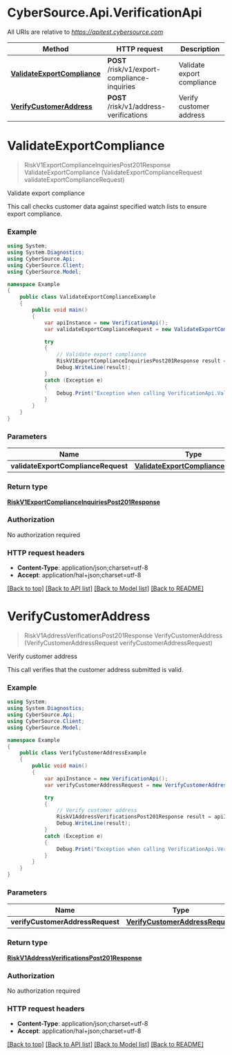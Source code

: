 # CyberSource.Api.VerificationApi

All URIs are relative to *https://apitest.cybersource.com*

Method | HTTP request | Description
------------- | ------------- | -------------
[**ValidateExportCompliance**](VerificationApi.md#validateexportcompliance) | **POST** /risk/v1/export-compliance-inquiries | Validate export compliance
[**VerifyCustomerAddress**](VerificationApi.md#verifycustomeraddress) | **POST** /risk/v1/address-verifications | Verify customer address


<a name="validateexportcompliance"></a>
# **ValidateExportCompliance**
> RiskV1ExportComplianceInquiriesPost201Response ValidateExportCompliance (ValidateExportComplianceRequest validateExportComplianceRequest)

Validate export compliance

This call checks customer data against specified watch lists to ensure export compliance. 

### Example
```csharp
using System;
using System.Diagnostics;
using CyberSource.Api;
using CyberSource.Client;
using CyberSource.Model;

namespace Example
{
    public class ValidateExportComplianceExample
    {
        public void main()
        {
            var apiInstance = new VerificationApi();
            var validateExportComplianceRequest = new ValidateExportComplianceRequest(); // ValidateExportComplianceRequest | 

            try
            {
                // Validate export compliance
                RiskV1ExportComplianceInquiriesPost201Response result = apiInstance.ValidateExportCompliance(validateExportComplianceRequest);
                Debug.WriteLine(result);
            }
            catch (Exception e)
            {
                Debug.Print("Exception when calling VerificationApi.ValidateExportCompliance: " + e.Message );
            }
        }
    }
}
```

### Parameters

Name | Type | Description  | Notes
------------- | ------------- | ------------- | -------------
 **validateExportComplianceRequest** | [**ValidateExportComplianceRequest**](ValidateExportComplianceRequest.md)|  | 

### Return type

[**RiskV1ExportComplianceInquiriesPost201Response**](RiskV1ExportComplianceInquiriesPost201Response.md)

### Authorization

No authorization required

### HTTP request headers

 - **Content-Type**: application/json;charset=utf-8
 - **Accept**: application/hal+json;charset=utf-8

[[Back to top]](#) [[Back to API list]](../README.md#documentation-for-api-endpoints) [[Back to Model list]](../README.md#documentation-for-models) [[Back to README]](../README.md)

<a name="verifycustomeraddress"></a>
# **VerifyCustomerAddress**
> RiskV1AddressVerificationsPost201Response VerifyCustomerAddress (VerifyCustomerAddressRequest verifyCustomerAddressRequest)

Verify customer address

This call verifies that the customer address submitted is valid.

### Example
```csharp
using System;
using System.Diagnostics;
using CyberSource.Api;
using CyberSource.Client;
using CyberSource.Model;

namespace Example
{
    public class VerifyCustomerAddressExample
    {
        public void main()
        {
            var apiInstance = new VerificationApi();
            var verifyCustomerAddressRequest = new VerifyCustomerAddressRequest(); // VerifyCustomerAddressRequest | 

            try
            {
                // Verify customer address
                RiskV1AddressVerificationsPost201Response result = apiInstance.VerifyCustomerAddress(verifyCustomerAddressRequest);
                Debug.WriteLine(result);
            }
            catch (Exception e)
            {
                Debug.Print("Exception when calling VerificationApi.VerifyCustomerAddress: " + e.Message );
            }
        }
    }
}
```

### Parameters

Name | Type | Description  | Notes
------------- | ------------- | ------------- | -------------
 **verifyCustomerAddressRequest** | [**VerifyCustomerAddressRequest**](VerifyCustomerAddressRequest.md)|  | 

### Return type

[**RiskV1AddressVerificationsPost201Response**](RiskV1AddressVerificationsPost201Response.md)

### Authorization

No authorization required

### HTTP request headers

 - **Content-Type**: application/json;charset=utf-8
 - **Accept**: application/hal+json;charset=utf-8

[[Back to top]](#) [[Back to API list]](../README.md#documentation-for-api-endpoints) [[Back to Model list]](../README.md#documentation-for-models) [[Back to README]](../README.md)

